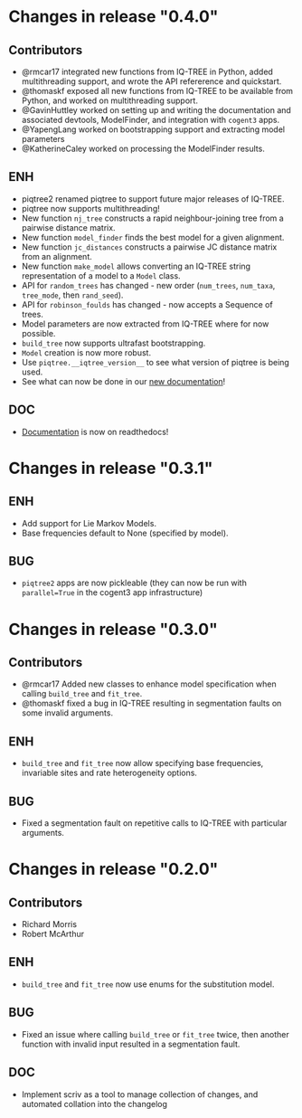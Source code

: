
<a id='changelog-0.4.0'></a>
# Changes in release "0.4.0"

## Contributors

- @rmcar17 integrated new functions from IQ-TREE in Python, added multithreading support, and wrote the API refererence and quickstart.
- @thomaskf exposed all new functions from IQ-TREE to be available from Python, and worked on multithreading support.
- @GavinHuttley worked on setting up and writing the documentation and associated devtools, ModelFinder, and integration with `cogent3` apps.
- @YapengLang worked on bootstrapping support and extracting model parameters
- @KatherineCaley worked on processing the ModelFinder results.

## ENH

- piqtree2 renamed piqtree to support future major releases of IQ-TREE.
- piqtree now supports multithreading!
- New function `nj_tree` constructs a rapid neighbour-joining tree from a pairwise distance matrix.
- New function `model_finder` finds the best model for a given alignment.
- New function `jc_distances` constructs a pairwise JC distance matrix from an alignment.
- New function `make_model` allows converting an IQ-TREE string representation of a model to a `Model` class.
- API for `random_trees` has changed - new order (`num_trees`, `num_taxa`, `tree_mode`, then `rand_seed`).
- API for `robinson_foulds` has changed - now accepts a Sequence of trees.
- Model parameters are now extracted from IQ-TREE where for now possible.
- `build_tree` now supports ultrafast bootstrapping.
- `Model` creation is now more robust.
- Use `piqtree.__iqtree_version__` to see what version of piqtree is being used.
- See what can now be done in our [new documentation](https://piqtree.readthedocs.io)!

## DOC

- [Documentation](https://piqtree.readthedocs.io) is now on readthedocs!

<a id='changelog-0.3.1'></a>
# Changes in release "0.3.1"

## ENH

- Add support for Lie Markov Models.
- Base frequencies default to None (specified by model).

## BUG

- `piqtree2` apps are now pickleable (they can now be run with `parallel=True` in the cogent3 app infrastructure)

<a id='changelog-0.3.0'></a>
# Changes in release "0.3.0"

## Contributors

- @rmcar17 Added new classes to enhance model specification when calling `build_tree` and `fit_tree`.
- @thomaskf fixed a bug in IQ-TREE resulting in segmentation faults on some invalid arguments.

## ENH

- `build_tree` and `fit_tree` now allow specifying base frequencies, invariable sites and rate heterogeneity options.

## BUG

- Fixed a segmentation fault on repetitive calls to IQ-TREE with particular arguments.

<a id='changelog-0.2.0'></a>
# Changes in release "0.2.0"

## Contributors

- Richard Morris
- Robert McArthur

## ENH

- `build_tree` and `fit_tree` now use enums for the substitution model.

## BUG

- Fixed an issue where calling `build_tree` or `fit_tree` twice, then another function with invalid input resulted in a segmentation fault.

## DOC

- Implement scriv as a tool to manage collection of changes, and automated collation into the changelog
